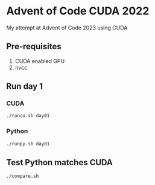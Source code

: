 # Advent of Code CUDA 2022

My attempt at Advent of Code 2023 using CUDA

## Pre-requisites

 1. CUDA enabled GPU
 1. nvcc

## Run day 1

### CUDA
```bash
./runcu.sh day01
```

### Python
```bash
./runpy.sh day01
```

## Test Python matches CUDA

```bash
./compare.sh
```
